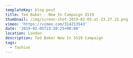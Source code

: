 ```yaml
---
templateKey: blog-post
title: Ted Baker - New In Campaign SS19
thumbnail: /img/screen-shot-2019-02-05-at-23.27.22.png
vimeo: 'https://vimeo.com/314213543'
date: '2019-02-05T23:20:25+00:00'
location: London
description: Ted Baker New In SS19 Campaign
tags:
  - fashion
---
```


